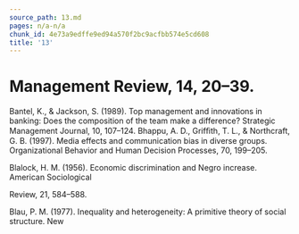 ```yaml
---
source_path: 13.md
pages: n/a-n/a
chunk_id: 4e73a9edffe9ed94a570f2bc9acfbb574e5cd608
title: '13'
---
```

# Management Review, 14, 20–39.

Bantel, K., & Jackson, S. (1989). Top management and innovations in banking: Does the composition of the team make a difference? Strategic Management Journal, 10, 107–124. Bhappu, A. D., Grifﬁth, T. L., & Northcraft, G. B. (1997). Media effects and communication bias in diverse groups. Organizational Behavior and Human Decision Processes, 70, 199–205.

Blalock, H. M. (1956). Economic discrimination and Negro increase. American Sociological

Review, 21, 584–588.

Blau, P. M. (1977). Inequality and heterogeneity: A primitive theory of social structure. New
